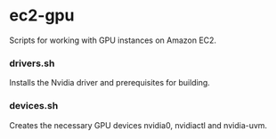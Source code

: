 ec2-gpu
=======

Scripts for working with GPU instances on Amazon EC2.

### drivers.sh

Installs the Nvidia driver and prerequisites for building.


### devices.sh

Creates the necessary GPU devices nvidia0, nvidiactl and  nvidia-uvm.
